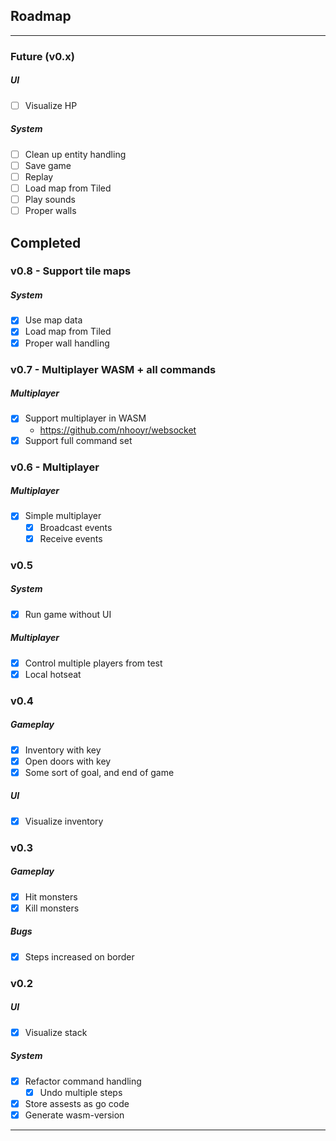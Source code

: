 

## Roadmap
---

### Future (v0.x)

##### UI
* [ ] Visualize HP

##### System
* [ ] Clean up entity handling
* [ ] Save game
* [ ] Replay
* [ ] Load map from Tiled
* [ ] Play sounds
* [ ] Proper walls

## Completed

### v0.8 - Support tile maps

##### System
* [x] Use map data
* [x] Load map from Tiled
* [x] Proper wall handling

### v0.7 - Multiplayer WASM + all commands

##### Multiplayer
* [x] Support multiplayer in WASM 
  * https://github.com/nhooyr/websocket
* [x] Support full command set 

### v0.6 - Multiplayer

##### Multiplayer
* [x] Simple multiplayer
    * [x] Broadcast events
    * [x] Receive events

### v0.5

##### System
* [x] Run game without UI

##### Multiplayer
* [x] Control multiple players from test 
* [x] Local hotseat

### v0.4

##### Gameplay
* [x] Inventory with key
* [x] Open doors with key
* [x] Some sort of goal, and end of game

##### UI
* [x] Visualize inventory

### v0.3

##### Gameplay
* [x] Hit monsters
* [x] Kill monsters

##### Bugs
* [x] Steps increased on border


### v0.2

##### UI
* [x] Visualize stack

##### System

* [x] Refactor command handling
  * [x] Undo multiple steps
* [x] Store assests as go code
* [x] Generate wasm-version

---